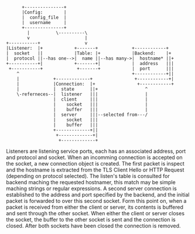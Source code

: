 

          +---------------+
          |Config:        |
          |  config_file  |
          |  username     |
          +---------------+
            |          \----------\
            v                     |
    +-----------+                 v
    |Listener:  |+            +-------+             +------------+
    |  socket   ||            |Table: |+            |Backend:    |+
    |  protocol ||--has one-->|  name ||--has many->|  hostname* ||+
    +-----------+|            +-------+|            |  address   |||
     +-----------+             +-------+            |  port      |||
        ^                                           +------------+||
        |             +-------------+                +------------+|
        |             |Connection:  |+                +------------+
        |             |  state      ||+                  ^
        \-referneces--|  listener   |||                  |
                      |  client     |||                  |
                      |    socket   |||                  |
                      |    buffer   |||                  |
                      |  server     |||--selected from---/
                      |    socket   |||
                      |    buffer   |||
                      +-------------+||
                       +-------------+|
                        +-------------+

Listeners are listening service ports, each has an associated address, port
and protocol and socket.  When an incomming connection is accepted on the
socket, a new connection object is created. The first packet is inspect
and the hostname is extracted from the TLS Client Hello or HTTP Request
(depending on protocol selected). The listen's table is consulted for backend
maching the requested hostnamer, this match may be simple maching strings or
regular expressions. A second server connection is established to the address
and port specified by the backend, and the initial packet is forwarded to over
this second socket. Form this point on, when a packet is received from either
the client or server, its contents is buffered and sent through the other
socket. When either the client or server closes the socket, the buffer to
the other socket is sent and the connection is closed. After both sockets
have been closed the connection is removed.

